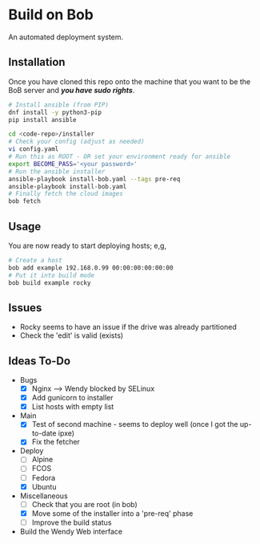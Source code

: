 # Build on Bob

An automated deployment system.

## Installation

Once you have cloned this repo onto the machine that you want to be the BoB server and ***you have sudo rights***.

```bash
# Install ansible (from PIP)
dnf install -y python3-pip
pip install ansible

cd <code-repo>/installer
# Check your config (adjust as needed)
vi config.yaml
# Run this as ROOT - OR set your environment ready for ansible
export BECOME_PASS='<your password>'
# Run the ansible installer
ansible-playbook install-bob.yaml --tags pre-req
ansible-playbook install-bob.yaml
# Finally fetch the cloud images
bob fetch
```

## Usage

You are now ready to start deploying hosts; e,g,
```bash
# Create a host
bob add example 192.168.0.99 00:00:00:00:00:00
# Put it into build mode
bob build example rocky
```

## Issues

- Rocky seems to have an issue if the drive was already partitioned
- Check the 'edit' is valid (exists)

## Ideas To-Do

- Bugs
  - [x] Nginx --> Wendy blocked by SELinux
  - [x] Add gunicorn to installer
  - [x] List hosts with empty list

- Main
  - [x] Test of second machine - seems to deploy well (once I got the up-to-date ipxe)
  - [x] Fix the fetcher

- Deploy
  - [ ] Alpine
  - [ ] FCOS
  - [ ] Fedora
  - [x] Ubuntu

- Miscellaneous
  - [ ] Check that you are root (in bob)
  - [x] Move some of the installer into a 'pre-req' phase
  - [ ] Improve the build status

- Build the Wendy Web interface

